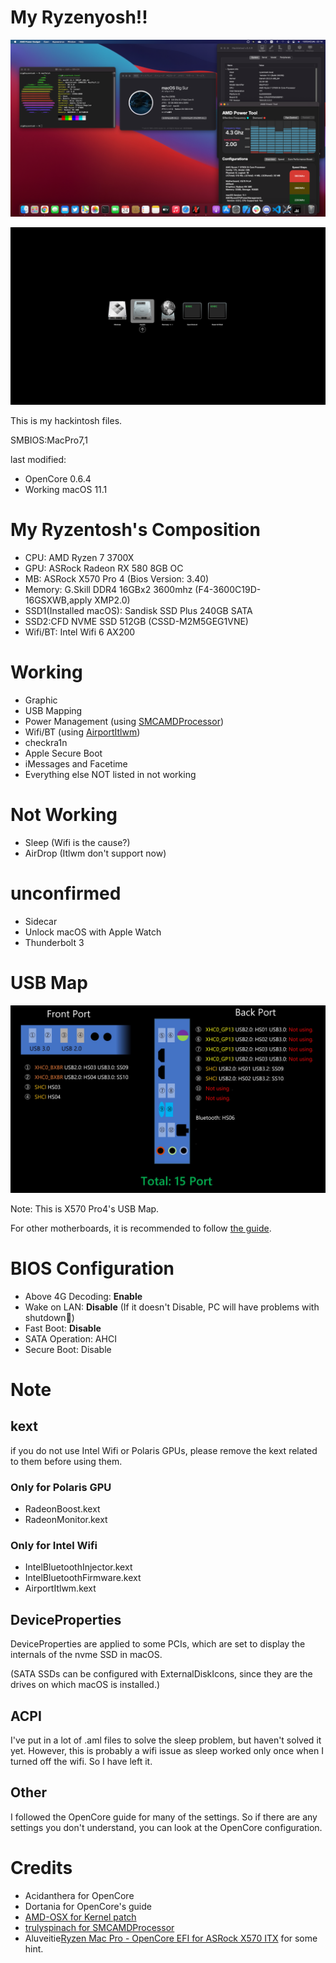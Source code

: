 # My Ryzenyosh!!

![macOS's ScreenShot](./img/macScreenShot.png)

![OpenCore's ScreenShot](./img/OCScreenShot.png)

This is my hackintosh files.

SMBIOS:MacPro7,1

last modified: 
- OpenCore 0.6.4
- Working macOS 11.1

# My Ryzentosh's Composition

- CPU: AMD Ryzen 7 3700X
- GPU: ASRock Radeon RX 580 8GB OC
- MB: ASRock X570 Pro 4 (Bios Version: 3.40)
- Memory: G.Skill DDR4 16GBx2 3600mhz (F4-3600C19D-16GSXWB,apply XMP2.0)
- SSD1(Installed macOS): Sandisk SSD Plus 240GB SATA
- SSD2:CFD NVME SSD 512GB (CSSD-M2M5GEG1VNE)
- Wifi/BT: Intel Wifi 6 AX200

# Working

- Graphic
- USB Mapping
- Power Management (using [SMCAMDProcessor](https://github.com/trulyspinach/SMCAMDProcessor))
- Wifi/BT (using [AirportItlwm](https://github.com/OpenIntelWireless/itlwm))
- checkra1n
- Apple Secure Boot
- iMessages and Facetime
- Everything else NOT listed in not working

# Not Working

- Sleep (Wifi is the cause?)
- AirDrop (Itlwm don't support now)

# unconfirmed

- Sidecar
- Unlock macOS with Apple Watch
- Thunderbolt 3

# USB Map

![USB Map](./img/USBMAP.jpg)

Note: This is X570 Pro4's USB Map.

For other motherboards, it is recommended to follow [the guide](https://dortania.github.io/OpenCore-Post-Install/usb/).

# BIOS Configuration

- Above 4G Decoding: **Enable**
- Wake on LAN: **Disable** (If it doesn't Disable, PC will have problems with shutdown🤔)
- Fast Boot: **Disable**
- SATA Operation: AHCI
- Secure Boot: Disable

# Note

## kext
if you do not use Intel Wifi or Polaris GPUs, please remove the kext related to them before using them.
### Only for Polaris GPU
- RadeonBoost.kext
- RadeonMonitor.kext
### Only for Intel Wifi
- IntelBluetoothInjector.kext
- IntelBluetoothFirmware.kext
- AirportItlwm.kext

## DeviceProperties

DeviceProperties are applied to some PCIs, which are set to display the internals of the nvme SSD in macOS.

(SATA SSDs can be configured with ExternalDiskIcons, since they are the drives on which macOS is installed.)

## ACPI

I've put in a lot of .aml files to solve the sleep problem, but haven't solved it yet.
However, this is probably a wifi issue as sleep worked only once when I turned off the wifi.
So I have left it.

## Other

I followed the OpenCore guide for many of the settings.
So if there are any settings you don't understand, you can look at the OpenCore configuration.

# Credits

- Acidanthera for OpenCore
- Dortania for OpenCore's guide
- [AMD-OSX for Kernel patch](https://github.com/AMD-OSX/AMD_Vanilla)
- [trulyspinach for SMCAMDProcessor](https://github.com/trulyspinach/SMCAMDProcessor)
- Aluveitie[Ryzen Mac Pro - OpenCore EFI for ASRock X570 ITX](https://github.com/aluveitie/RyzenMacPro) for some hint.